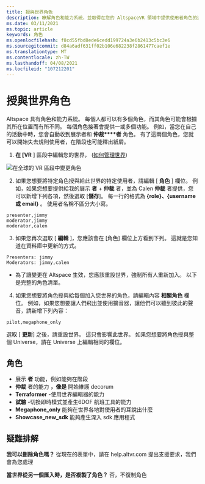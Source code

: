 ```yaml
---
title: 授與世界角色
description: 瞭解角色和能力系統，並取得在您的 AltspaceVR 領域中提供使用者角色的逐步指示。
ms.date: 03/11/2021
ms.topic: article
keywords: 角色
ms.openlocfilehash: f8cd55fbd8ede6cedd199724a3e6b2413c5bc3e6
ms.sourcegitcommit: d84a6adf631ff02b106e682238f2861477caef1e
ms.translationtype: MT
ms.contentlocale: zh-TW
ms.lasthandoff: 04/08/2021
ms.locfileid: "107212201"
---
```

# <a name="granting-world-roles"></a>授與世界角色

Altspace 具有角色和能力系統。 每個人都可以有多個角色，而其角色可能會根據其所在位置而有所不同。 每個角色接著會提供一或多個功能。 例如，當您在自己的活動中時，您會自動收到展示者和 **仲裁****者** 角色。 有了這兩個角色，您就可以開始失去規則使用者，在階段也可能釋出紙屑。 

1. **在 [VR** ] 區段中編輯您的世界， ([如何管理世界](managing-worlds.md)) 

![在全球的 VR 區段中變更角色](images/granting-roles.png)

2. 如果您想要將特定角色授與給此世界的特定使用者，請編輯 [ **角色** ] 欄位。 例如，如果您想要提供給我的展示 **者**  +  **仲裁** 者，並為 Calen **仲裁** 者提供，您可以新增下列各項，然後選取 [**儲存**]。 每一行的格式為 **{role}、{username 或 email}** 。 使用者名稱不區分大小寫。 

```
presenter,jimmy
moderator,jimmy
moderator,calen
```

3. 如果您再次選取 [ **編輯** ]，您應該會在 [角色] 欄位上方看到下列。 這就是您知道在資料庫中更新的方式。

```
Presenters: jimmy
Moderators: jimmy,calen
```

* 為了讓變更在 Altspace 生效，您應該重設世界，強制所有人重新加入。 以下是完整的角色清單。

4. 如果您想要將角色授與給每個加入您世界的角色，請編輯內容 **相關角色** 欄位。 例如，如果您想要讓人們飛出並使用擴音器，讓他們可以聽到彼此的聲音，請新增下列內容：

```
pilot,megaphone_only
```

選取 [ **更新**] 之後，請重設世界。 這只會影響此世界。 如果您想要將角色授與整個 Universe，請在 Universe 上編輯相同的欄位。 

## <a name="roles"></a>角色 

* 展示 **者** 功能，例如能夠在階段
* **仲裁** 者的能力 **，像是** 開始維護 decorum
* **Terraformer** -使用世界編輯器的能力
* **試驗** -切換即時模式並產生6DOF 航班工具的能力
* **Megaphone_only** 能夠在世界各地對使用者的耳說出什麼
* **Showcase_new_sdk** 能夠產生深入 sdk 應用程式

## <a name="troubleshooting"></a>疑難排解

**我可以刪除角色嗎？**
從現在的表單中，請在 help.altvr.com 提出支援要求，我們會為您處理

**當世界從另一個匯入時，是否複製了角色？**
否，不復制角色